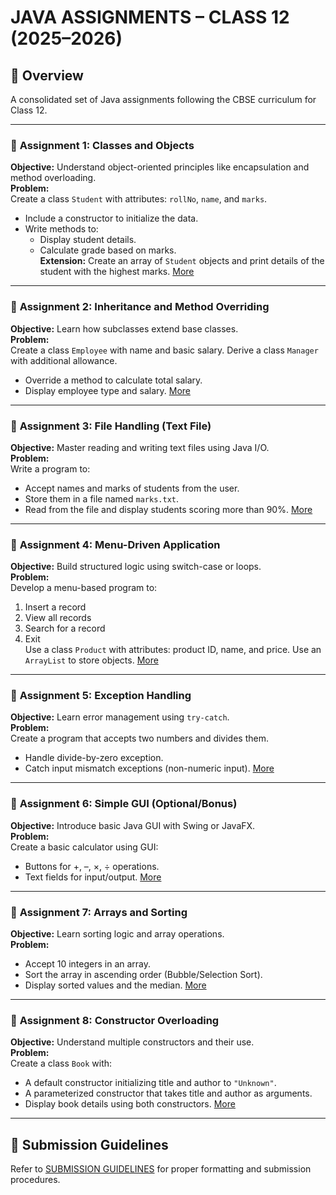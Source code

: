 # JAVA ASSIGNMENTS – CLASS 12 (2025–2026)

## 📘 Overview
A consolidated set of Java assignments following the CBSE curriculum for Class 12.

---


### 📄 **Assignment 1: Classes and Objects**
**Objective:** Understand object-oriented principles like encapsulation and method overloading.  
**Problem:**  
Create a class `Student` with attributes: `rollNo`, `name`, and `marks`.  
- Include a constructor to initialize the data.  
- Write methods to:
  - Display student details.
  - Calculate grade based on marks.  
**Extension:** Create an array of `Student` objects and print details of the student with the highest marks.
[More](./Assignment-1.md)
---

### 📄 **Assignment 2: Inheritance and Method Overriding**
**Objective:** Learn how subclasses extend base classes.  
**Problem:**  
Create a class `Employee` with name and basic salary. Derive a class `Manager` with additional allowance.  
- Override a method to calculate total salary.
- Display employee type and salary.
[More](./Assignment-2.md)
---

### 📄 **Assignment 3: File Handling (Text File)**
**Objective:** Master reading and writing text files using Java I/O.  
**Problem:**  
Write a program to:
- Accept names and marks of students from the user.
- Store them in a file named `marks.txt`.
- Read from the file and display students scoring more than 90%.
[More](./Assignment-3.md)
---

### 📄 **Assignment 4: Menu-Driven Application**
**Objective:** Build structured logic using switch-case or loops.  
**Problem:**  
Develop a menu-based program to:
1. Insert a record
2. View all records
3. Search for a record
4. Exit  
Use a class `Product` with attributes: product ID, name, and price. Use an `ArrayList` to store objects.
[More](./Assignment-4.md)
---

### 📄 **Assignment 5: Exception Handling**
**Objective:** Learn error management using `try-catch`.  
**Problem:**  
Create a program that accepts two numbers and divides them.  
- Handle divide-by-zero exception.
- Catch input mismatch exceptions (non-numeric input).
[More](./Assignment-5.md)
---

### 📄 **Assignment 6: Simple GUI (Optional/Bonus)**
**Objective:** Introduce basic Java GUI with Swing or JavaFX.  
**Problem:**  
Create a basic calculator using GUI:
- Buttons for +, –, ×, ÷ operations.
- Text fields for input/output.
[More](./Assignment-6.md)
---

### 📄 **Assignment 7: Arrays and Sorting**
**Objective:** Learn sorting logic and array operations.  
**Problem:**  
- Accept 10 integers in an array.
- Sort the array in ascending order (Bubble/Selection Sort).
- Display sorted values and the median.
[More](./Assignment-7.md)
---

### 📄 **Assignment 8: Constructor Overloading**
**Objective:** Understand multiple constructors and their use.  
**Problem:**  
Create a class `Book` with:
- A default constructor initializing title and author to `"Unknown"`.
- A parameterized constructor that takes title and author as arguments.
- Display book details using both constructors.
  [More](./Assignment-8.md)
---


## 📝 Submission Guidelines
Refer to [SUBMISSION GUIDELINES](./SUBMISSION%20GUIDELINES.md) for proper formatting and submission procedures.

